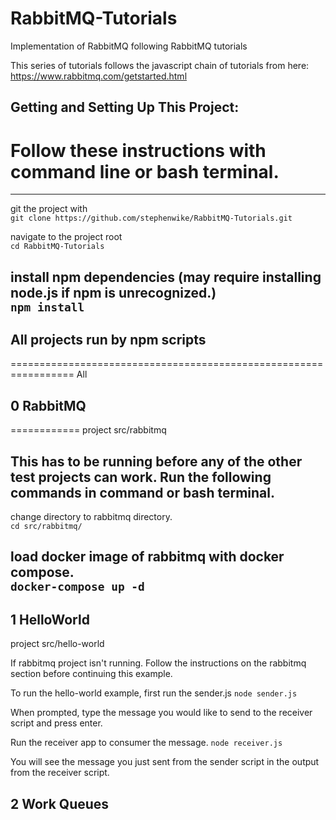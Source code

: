 # RabbitMQ-Tutorials
Implementation of RabbitMQ following RabbitMQ tutorials

This series of tutorials follows the javascript chain of tutorials from here:  
https://www.rabbitmq.com/getstarted.html

## Getting and Setting Up This Project:  
Follow these instructions with command line or bash terminal.
===================================================================
-------------------------------------------------------------------
git the project with  
```git clone https://github.com/stephenwike/RabbitMQ-Tutorials.git```

navigate to the project root  
`cd RabbitMQ-Tutorials`

install npm dependencies (may require installing node.js if npm is unrecognized.)  
`npm install`
-------------------------------------------------------------------

## All projects run by npm scripts
=================================================================
All 

## 0 RabbitMQ
============
project src/rabbitmq

This has to be running before any of the other test projects can work.
Run the following commands in command or bash terminal.
-----------------------------------------------------------------
change directory to rabbitmq directory.  
```cd src/rabbitmq/```

load docker image of rabbitmq with docker compose.  
```docker-compose up -d```
-----------------------------------------------------------------

## 1 HelloWorld
project src/hello-world

If rabbitmq project isn't running.  Follow the instructions on the rabbitmq section before continuing this example.

To run the hello-world example, first run the sender.js
`node sender.js`

When prompted, type the message you would like to send to the receiver script and press enter.

Run the receiver app to consumer the message.
`node receiver.js`

You will see the message you just sent from the sender script in the output from the receiver script.

## 2 Work Queues
